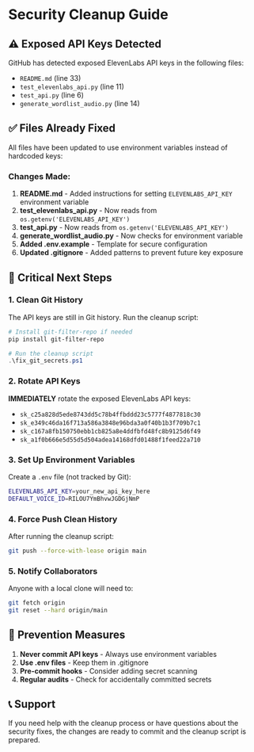 # Security Cleanup Guide

## ⚠️ Exposed API Keys Detected

GitHub has detected exposed ElevenLabs API keys in the following files:
- `README.md` (line 33)
- `test_elevenlabs_api.py` (line 11) 
- `test_api.py` (line 6)
- `generate_wordlist_audio.py` (line 14)

## ✅ Files Already Fixed

All files have been updated to use environment variables instead of hardcoded keys:

### Changes Made:
1. **README.md** - Added instructions for setting `ELEVENLABS_API_KEY` environment variable
2. **test_elevenlabs_api.py** - Now reads from `os.getenv('ELEVENLABS_API_KEY')`
3. **test_api.py** - Now reads from `os.getenv('ELEVENLABS_API_KEY')`
4. **generate_wordlist_audio.py** - Now checks for environment variable
5. **Added .env.example** - Template for secure configuration
6. **Updated .gitignore** - Added patterns to prevent future key exposure

## 🚨 Critical Next Steps

### 1. Clean Git History
The API keys are still in Git history. Run the cleanup script:

```powershell
# Install git-filter-repo if needed
pip install git-filter-repo

# Run the cleanup script
.\fix_git_secrets.ps1
```

### 2. Rotate API Keys
**IMMEDIATELY** rotate the exposed ElevenLabs API keys:
- `sk_c25a828d5ede8743dd5c78b4ffbddd23c5777f4877818c30`
- `sk_e349c46da16f713a586a3848e96bda3a0f40b1b3f709b7c1`
- `sk_c167a8fb150750ebb1cb825a8e4ddfbfd48fc8b9125d6f49`
- `sk_a1f0b666e5d55d5d504adea14168dfd01488f1feed22a710`

### 3. Set Up Environment Variables
Create a `.env` file (not tracked by Git):
```bash
ELEVENLABS_API_KEY=your_new_api_key_here
DEFAULT_VOICE_ID=RILOU7YmBhvwJGDGjNmP
```

### 4. Force Push Clean History
After running the cleanup script:
```bash
git push --force-with-lease origin main
```

### 5. Notify Collaborators
Anyone with a local clone will need to:
```bash
git fetch origin
git reset --hard origin/main
```

## 🔐 Prevention Measures

1. **Never commit API keys** - Always use environment variables
2. **Use .env files** - Keep them in .gitignore
3. **Pre-commit hooks** - Consider adding secret scanning
4. **Regular audits** - Check for accidentally committed secrets

## 📞 Support

If you need help with the cleanup process or have questions about the security fixes, the changes are ready to commit and the cleanup script is prepared.
